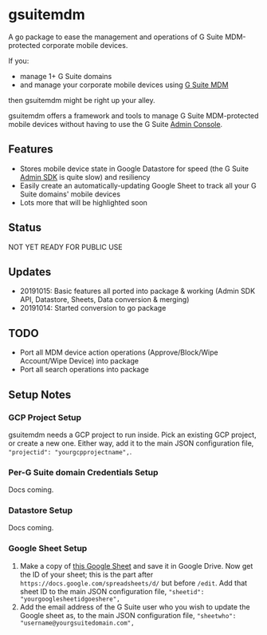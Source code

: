 # gsuitemdm
A go package to ease the management and operations of G Suite MDM-protected corporate mobile devices. 

If you:

* manage 1+ G Suite domains
* and manage your corporate mobile devices using [G Suite MDM](https://support.google.com/a/answer/1734200?hl=en)

then gsuitemdm might be right up your alley. 

gsuitemdm offers a framework and tools to manage G Suite MDM-protected mobile devices without having to use the G Suite [Admin Console](https://admin.google.com/). 

## Features
* Stores mobile device state in Google Datastore for speed (the G Suite [Admin SDK](https://developers.google.com/admin-sdk) is quite slow) and resiliency
* Easily create an automatically-updating Google Sheet to track all your G Suite domains' mobile devices
* Lots more that will be highlighted soon

## Status
NOT YET READY FOR PUBLIC USE

## Updates
* 20191015: Basic features all ported into package & working (Admin SDK API, Datastore, Sheets, Data conversion & merging)
* 20191014: Started conversion to go package

## TODO
* Port all MDM device action operations (Approve/Block/Wipe Account/Wipe Device) into package
* Port all search operations into package

## Setup Notes

### GCP Project Setup
gsuitemdm needs a GCP project to run inside. Pick an existing GCP project, or create a new one. Either way, add it to the main JSON configuration file, `"projectid": "yourgcpprojectname",`. 

### Per-G Suite domain Credentials Setup
Docs coming. 

### Datastore Setup
Docs coming.

### Google Sheet Setup
1. Make a copy of [this Google Sheet](https://update.url) and save it in Google Drive. Now get the ID of your sheet; this is the part after `https://docs.google.com/spreadsheets/d/` but before `/edit`. Add that sheet ID to the main JSON configuration file, `"sheetid": "yourgooglesheetidgoeshere",`
2. Add the email address of the G Suite user who you wish to update the Google sheet as, to the main JSON configuration file, `"sheetwho": "username@yourgsuitedomain.com",`

